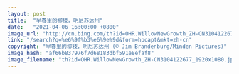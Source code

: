 ```yaml
---
layout: post
title:  "早春里的柳枝，明尼苏达州"
date:   "2021-04-06 16:00:00 +0800"
image_url: "http://cn.bing.com/th?id=OHR.WillowNewGrowth_ZH-CN3104122677_1920x1080.jpg&rf=LaDigue_1920x1080.jpg&pid=hp"
link: "/search?q=%e6%9f%b3%e6%9e%9d&form=hpcapt&mkt=zh-cn"
copyright: "早春里的柳枝，明尼苏达州 (© Jim Brandenburg/Minden Pictures)"
image_hash: "af66b837976f7d68183dbf591e8efaf8"
image_filename: "th?id=OHR.WillowNewGrowth_ZH-CN3104122677_1920x1080.jpg&rf=LaDigue_1920x1080.jpg&pid=hp"
---
```

